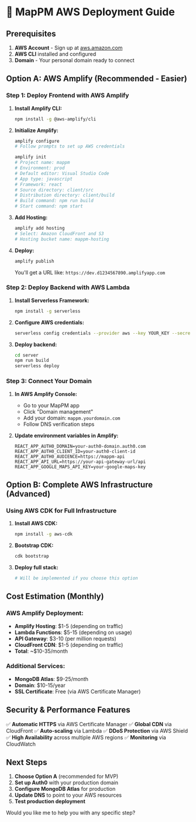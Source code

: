 # 🚀 MapPM AWS Deployment Guide

## Prerequisites

1. **AWS Account** - Sign up at [aws.amazon.com](https://aws.amazon.com)
2. **AWS CLI** installed and configured
3. **Domain** - Your personal domain ready to connect

## Option A: AWS Amplify (Recommended - Easier)

### Step 1: Deploy Frontend with AWS Amplify

1. **Install Amplify CLI:**
   ```bash
   npm install -g @aws-amplify/cli
   ```

2. **Initialize Amplify:**
   ```bash
   amplify configure
   # Follow prompts to set up AWS credentials

   amplify init
   # Project name: mappm
   # Environment: prod
   # Default editor: Visual Studio Code
   # App type: javascript
   # Framework: react
   # Source directory: client/src
   # Distribution directory: client/build
   # Build command: npm run build
   # Start command: npm start
   ```

3. **Add Hosting:**
   ```bash
   amplify add hosting
   # Select: Amazon CloudFront and S3
   # Hosting bucket name: mappm-hosting
   ```

4. **Deploy:**
   ```bash
   amplify publish
   ```

   You'll get a URL like: `https://dev.d1234567890.amplifyapp.com`

### Step 2: Deploy Backend with AWS Lambda

1. **Install Serverless Framework:**
   ```bash
   npm install -g serverless
   ```

2. **Configure AWS credentials:**
   ```bash
   serverless config credentials --provider aws --key YOUR_KEY --secret YOUR_SECRET
   ```

3. **Deploy backend:**
   ```bash
   cd server
   npm run build
   serverless deploy
   ```

### Step 3: Connect Your Domain

1. **In AWS Amplify Console:**
   - Go to your MapPM app
   - Click "Domain management"
   - Add your domain: `mappm.yourdomain.com`
   - Follow DNS verification steps

2. **Update environment variables in Amplify:**
   ```
   REACT_APP_AUTH0_DOMAIN=your-auth0-domain.auth0.com
   REACT_APP_AUTH0_CLIENT_ID=your-auth0-client-id
   REACT_APP_AUTH0_AUDIENCE=https://mappm-api
   REACT_APP_API_URL=https://your-api-gateway-url/api
   REACT_APP_GOOGLE_MAPS_API_KEY=your-google-maps-key
   ```

## Option B: Complete AWS Infrastructure (Advanced)

### Using AWS CDK for Full Infrastructure

1. **Install AWS CDK:**
   ```bash
   npm install -g aws-cdk
   ```

2. **Bootstrap CDK:**
   ```bash
   cdk bootstrap
   ```

3. **Deploy full stack:**
   ```bash
   # Will be implemented if you choose this option
   ```

## Cost Estimation (Monthly)

### AWS Amplify Deployment:
- **Amplify Hosting**: $1-5 (depending on traffic)
- **Lambda Functions**: $5-15 (depending on usage)
- **API Gateway**: $3-10 (per million requests)
- **CloudFront CDN**: $1-5 (depending on traffic)
- **Total**: ~$10-35/month

### Additional Services:
- **MongoDB Atlas**: $9-25/month
- **Domain**: $10-15/year
- **SSL Certificate**: Free (via AWS Certificate Manager)

## Security & Performance Features

✅ **Automatic HTTPS** via AWS Certificate Manager
✅ **Global CDN** via CloudFront
✅ **Auto-scaling** via Lambda
✅ **DDoS Protection** via AWS Shield
✅ **High Availability** across multiple AWS regions
✅ **Monitoring** via CloudWatch

## Next Steps

1. **Choose Option A** (recommended for MVP)
2. **Set up Auth0** with your production domain
3. **Configure MongoDB Atlas** for production
4. **Update DNS** to point to your AWS resources
5. **Test production deployment**

Would you like me to help you with any specific step?